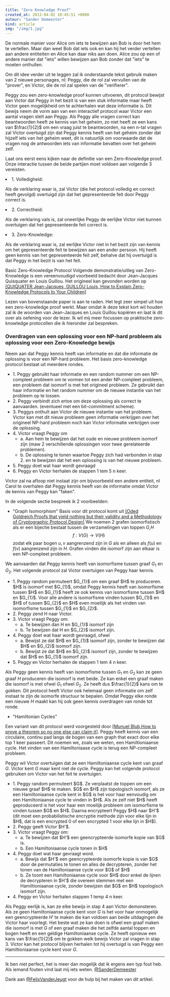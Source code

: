 ```yaml
---
title: "Zero Knowledge Proof"
created_at: 2013-04-02 10:45:51 +0000
auteur: "Sander Demeester"
kind: article
img: "/img/1.jpg"
---
```

De normale manier voor Alice om iets te bewijzen aan Bob is door het hem te vertellen. Maar dan weet Bob dat iets ook en kan hij het verder vertellen aan andere entiteiten en Alice kan daar niks aan doen. Alice zou op een of andere manier dat "iets" willen bewijzen aan Bob zonder dat "iets" te moeten onthullen.

Om dit idee verder uit te leggen zal ik onderstaande tekst gebruik maken van 2 nieuwe personages, nl: Peggy, die de rol zal vervullen van de "prover", en Victor, die de rol zal spelen van de "verifierer".

Peggy zou een zero-knowledge proof kunnen uitvoeren, dit protocol bewijst aan Victor dat Peggy in het bezit is van een stuk informatie maar heeft Victor geen mogelijkheid om te achterhalen wat deze informatie is. Dit bewijs neem de vorm aan van een interactief protocol waar Victor een aantal vragen stelt aan Peggy. Als Peggy alle vragen correct kan beantwoorden heeft ze kennis van het geheim, zo niet heeft ze een kans van $\frac{1}{2}$ om een vraag juist te beantwoorden, na een n-tal vragen zal Victor overtuigd zijn dat Peggy kennis heeft van het geheim zonder dat hijzelf iets van het geheim weet, dit is natuurlijk om voorwaarde dat de vragen nog de antwoorden iets van informatie bevatten over het geheim zelf.

Laat ons eerst eens kijken naar de definitie van een Zero-Knowledge proof.
Onze interactie tussen de beide partijen moet voldoen aan volgende 3 vereisten.

<li>1. Volledigheid:<p>
   Als de verklaring waar is, zal Victor (die het protocol volledig en correct heeft gevolgd) overtuigd zijn dat het gepresenteerde feit door Peggy correct is.</p></li>
<li>2. Correctheid:<p>
  Als de verklaring vals is, zal oneerlijke Peggy de eerlijke Victor niet kunnen overtuigen dat het gepresenteerde feit correct is.</p></li>
<li>3. Zero-Knowledge:<p>
   Als de verklaring waar is, zal eerlijke Victor niet in het bezit zijn van kennis om het gepresenteerde feit te bewijzen aan een ander persoon. Hij heeft geen kennis van het gepresenteerde feit zelf, behalve dat hij overtuigd is dat Peggy in het bezit is van het feit.</p></li>

Basic Zero-Knowledge Protocol
Volgende demonstratie/uitleg van Zero-Knowledge is een vereenvoudigd voorbeeld bedacht door Jean-Jacques Quisquater en Louis Guillou. Het origineel kan gevonden worden op <a href="http://www.cs.wisc.edu/~mkowalcz/628.pdf">[QUIQUATER Jean-Jacques, GUILLOU Louis, How to Explain Zero-Knowledge Protocols to Your Children]</a>

Lezen van bovenstaande paper is aan te raden. Het legt zeer simpel uit hoe een zero-knowledge proof werkt. Maar omdat ik deze tekst kort wil houden zal ik de woorden van Jean-Jacques en Louis Guillou kopiëren en laat ik dit over als oefening voor de lezer. Ik wil mij meer focussen op praktische zero-knowledge protocollen die ik hieronder zal bespreken. 

<h3>Overdragen van een oplossing voor een NP-hard probleem als oplossing voor een Zero-Knowledge bewijs</h3>

Neem aan dat Peggy kennis heeft van informatie en dat die informatie de oplossing is voor een NP-hard probleem. Het basis zero-knowledge protocol bestaat uit meerdere rondes.
<ul>
<li>1. Peggy gebruikt haar informatie en een random nummer om een NP-compleet probleem om te vormen tot een ander NP-compleet probleem, een probleem dat isomorf is met het origineel probleem. Ze gebruikt dan haar informatie en het random nummer om de nieuwe instantie van het probleem op te lossen.
<li>2. Peggy verbindt zich ertoe om deze oplossing als correct te aanvaarden. (eventueel met een bit-commitment scheme).
<li>3. Peggys onthult aan Victor de nieuwe instantie van het probleem. Victor kan met dit nieuw probleem geen informatie verkrijgen over het origineel NP-hard probleem noch kan Victor informatie verkrijgen over de oplossing.
<li>4. Victor vraagt Peggy om
<ul>
   <li>a. Aan hem te bewijzen dat het oude en nieuwe probleem isomorf zijn (maw 2 verschillende oplossingen voor twee gerelateerde problemen).
   <li>b. De oplossing te tonen waartoe Peggy zich had verbonden in stap 2. en te bewijzen dat het een oplossing is van het nieuwe probleem.
</ul>
<li>5. Peggy doet wat haar wordt gevraagd
<li>6. Peggy en Victor herhalen de stappen 1 tem 5 n keer.
</ul>

Victor zal na afloop niet instaat zijn om bijvoorbeeld een andere entiteit, nl Carol te overhalen dat Peggy kennis heeft van de informatie omdat Victor de kennis van Peggy kan "faken". 

In de volgende sectie bespreek ik 2 voorbeelden:

- "Graph Isomorphism"
Basis voor dit protocol komt uit <a href="http://www.math.ias.edu/~avi/PUBLICATIONS/MYPAPERS/GMW86/GMW86.pdf">[Oded Goldreich,Proofs that yield nothing but their validity and a Methodology of Cryptographic Protocol Design]</a>
We noemen 2 grafen isomorfistisch als er een bijectie bestaat tussen de verzamelingen van toppen $G$,$H$
$$
\begin{equation*}
f : V(G) \rightarrow V(H)
\end{equation*}
$$
zodat elk paar bogen ${u,v}$ aangrenzend zijn in $G$ als en alleen als $f(u)$ en $f(v)$ aangrenzend zijn in $H$.
Grafen vinden die isomorf zijn aan elkaar is een NP-compleet probleem.

We aanvaarden dat Peggy kennis heeft van isomorfisme tussen graaf $G_{1}$ en $G_{2}$.
Het volgende protocol zal Victor overtuigen van Peggy haar kennis.

<ul>
<li>1. Peggy random permuteert $G_{1}$ om een graaf $H$ te produceren. $H$ is isomorf met $G_{1}$, omdat Peggy kennis heeft van isomorfisme tussen $H$ en $G_{1}$ heeft ze ook kennis van isomorfisme tussen $H$ en $G_{1}$. Voor alle andere is isomorfisme vinden tussen $G_{1}$ en $H$ of tussen $G_{2}$ en $H$ even moeilijk als het vinden van isomorfisme tussen $G_{1}$ en $G_{2}$.
<li>2. Peggy zend H naar Victor.
<li>3. Victor vraagt Peggy om:
<ul>
   <li>a. Te bewijzen dan H en $G_{1}$ isomorf zijn 
   <li>b. Te bewijzen dat H en $G_{2}$ isomorf zijn.
</ul>
<li>4. Peggy doet wat haar wordt gevraagd, ofwel
<ul>
   <li>a. Bewijst ze dat $H$ en $G_{1}$ isomorf zijn, zonder te bewijzen dat $H$ en $G_{2}$ isomorf zijn.
   <li>b. Bewijst ze dat $H$ en $G_{2}$ isomorf zijn, zonder te bewijzen dat $H$ en $G_{1}$ isomorf zijn.
</ul>
<li>5. Peggy en Victor herhalen de stappen 1 tem 4 n keer.
</ul>

Als Peggy geen kennis heeft van isomorfisme tussen $G_{1}$ en $G_{2}$ kan ze geen graaf $H$ produceren die isomorf is met beide. Ze kan enkel een graaf maken die isomorf is met ofwel $G_{1}$ ofwel $G_{2}$. Ze heeft dus $\frac{1}{2}$ kans om te gokken. 
Dit protocol heeft Victor ook helemaal geen informatie om zelf instaat te zijn de isomorfe structuur te bepalen. Omdat Peggy elke ronde een nieuwe $H$ maakt kan hij ook geen kennis overdragen van ronde tot ronde.

- "Hamiltonian Cycles"

Een variant van dit protocol werd voorgesteld door <a href="http://www.mathunion.org/ICM/ICM1986.2/Main/icm1986.2.1444.1451.ocr.pdf">[Munuel Blub,How to prove a theorem so no one else can claim it]</a>.
Peggy heeft kennis van een circulaire, continu pad langs de bogen van een graph that exact door elke top 1 keer passeert. Dit noemen we, zoals we weten, een Hamiltioniaanse cycle. Het vinden van een Hamiltoniaase cycle is terug een NP-compleet probleem.

Peggy wil Victor overtuigen dat ze een Hamiltoniaanse cycle kent van graaf $G$. Victor kent $G$ maar kent niet de cycle. Peggy kan het volgende protocol gebruiken om Victor van het feit te overtuigen.
<ul>
<li>1. Peggy random permuteert $G$. Ze verplaatst de toppen om een nieuwe graaf $H$ te maken. $G$ en $H$ zijn topologisch isomorf, als ze een Hamiltoniaanse cycle kent in $G$ is het voor haar eenvoudig om een Hamiltoniaanse cycle te vinden in $H$. Als ze zelf niet $H$ heeft geproduceerd is het voor haar een moeilijk probleem om isomorfisme te vinden tussen $G$ en $H$.
Daarna encrypteert Peggy $H$ naar $H'$ (dit moet een probabilistische encryptie methode zijn voor elke lijn in $H$, dat is een encrypted 0 of een encrypted 1 voor elke lijn in $H$).
<li>2. Peggy geeft Victor $H'$.
<li>3. Victor vraagt Peggy om:
<ul>
   <li>a. Te bewijzen dat $H'$ een geencrypteerde isomorfe kopie van $G$ is.
   <li>b. Een Hamiltoniaanse cycle tonen in $H$
</ul>
<li>4. Peggy doet wat haar gevraagt word.
<ul>
<li>   a. Bewijs dat $H'$ een geencrypteerde isomorfe kopie is van $G$ door de permutaties te tonen en alles de decrypteren, zonder het tonen van de Hamiltoniaanse cycle voor $G$ of $H$
   <li>b. Ze toont een Hamiltoniaanse cycle voor $H$ door enkel de lijnen de decrypteren in $H'$ die overeen stemmen met een Hamiltioniaanse cycle, zonder bewijzen dat $G$ en $H$ topologisch isomorf zijn.
</ul>
<li>4. Peggy en Victor herhalen stappen 1 temp 4 n keer.
</ul>

Als Peggy eerlijk is, kan ze elke bewijs in stap 4 aan Victor demonsteren. Als ze geen Hamiltoniaanse cycle kent voor $G$ is het voor haar onmogelijk een geencrypteerde $H'$ te maken die kan voldoen aan beide uitdagingen die Victor haar voorlegt. Het beste wat ze kan doen is ofwel een graaf maken die isomorf is met $G$ of een graaf maken die het zelfde aantal toppen en bogen heeft en een geldige Hamiltoniaanse cycle. Ze heeft opnieuw een kans van $\frac{1}{2}$ om te gokken welk bewijs Victor zal vragen in stap 3. Victor kan het protocol blijven herhalen tot hij overtuigd is van Peggy een Hamiltioniaanse cycle kent voor $G$.
<hr>
Ik ben niet perfect, het is meer dan mogelijk dat ik ergens een typ fout heb. Als iemand fouten vind laat mij iets weten. <a href="https://twitter.com/SanderDemeester">@SanderDemeester</a><p>
Dank aan <a href="https://github.com/FelixVanderJeugt">@FelixVanderJeugt</a> voor de hulp bij het maken van dit artikel.
<iframe src="//www.facebook.com/plugins/like.php?href=http%3A%2F%2Fwww.sanderdemeester.be%2Fd%2Fnode%2F33&amp;send=false&amp;layout=standard&amp;width=450&amp;show_faces=false&amp;font&amp;colorscheme=light&amp;action=like&amp;height=35&amp;appId=207404839325473" scrolling="no" frameborder="0" style="border:none; overflow:hidden; width:450px; height:35px;" allowTransparency="true"></iframe>
